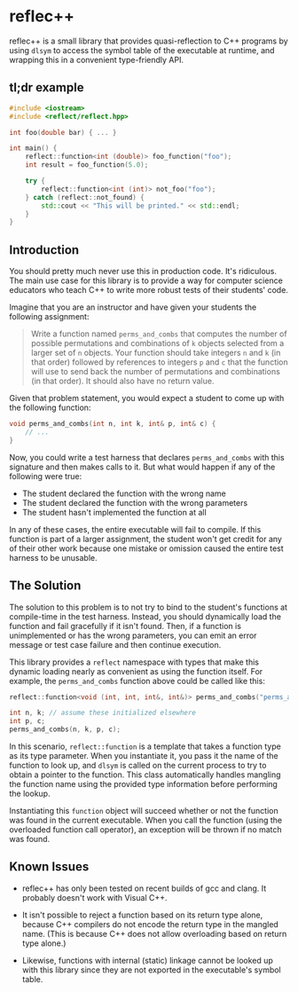 reflec++
========

reflec++ is a small library that provides quasi-reflection to C++ programs
by using `dlsym` to access the symbol table of the executable at runtime,
and wrapping this in a convenient type-friendly API.


tl;dr example
-------------
```cpp
#include <iostream>
#include <reflect/reflect.hpp>

int foo(double bar) { ... }

int main() {
    reflect::function<int (double)> foo_function("foo");
    int result = foo_function(5.0);

    try {
        reflect::function<int (int)> not_foo("foo");
    } catch (reflect::not_found) {
        std::cout << "This will be printed." << std::endl;
    }
}
```


Introduction
------------
You should pretty much never use this in production code. It's ridiculous.
The main use case for this library is to provide a way for computer science
educators who teach C++ to write more robust tests of their students' code.

Imagine that you are an instructor and have given your students the following
assignment:

> Write a function named `perms_and_combs` that computes the number of
> possible permutations and combinations of `k` objects selected from a larger
> set of `n` objects. Your function should take integers `n` and `k` (in that
> order) followed by references to integers `p` and `c` that the function will
> use to send back the number of permutations and combinations (in that order).
> It should also have no return value.

Given that problem statement, you would expect a student to come up with the
following function:

```cpp
void perms_and_combs(int n, int k, int& p, int& c) {
    // ...
}
```

Now, you could write a test harness that declares `perms_and_combs` with this
signature and then makes calls to it. But what would happen if any of the
following were true:

* The student declared the function with the wrong name
* The student declared the function with the wrong parameters
* The student hasn't implemented the function at all

In any of these cases, the entire executable will fail to compile. If this
function is part of a larger assignment, the student won't get credit for any
of their other work because one mistake or omission caused the entire test
harness to be unusable.


The Solution
------------
The solution to this problem is to not try to bind to the student's functions
at compile-time in the test harness. Instead, you should dynamically load the
function and fail gracefully if it isn't found. Then, if a function is
unimplemented or has the wrong parameters, you can emit an error message or
test case failure and then continue execution.

This library provides a `reflect` namespace with types that make this dynamic
loading nearly as convenient as using the function itself. For example, the
`perms_and_combs` function above could be called like this:

```cpp
reflect::function<void (int, int, int&, int&)> perms_and_combs("perms_and_combs");

int n, k; // assume these initialized elsewhere
int p, c;
perms_and_combs(n, k, p, c);
```

In this scenario, `reflect::function` is a template that takes a function type
as its type parameter. When you instantiate it, you pass it the name of the
function to look up, and `dlsym` is called on the current process to try to
obtain a pointer to the function. This class automatically handles mangling
the function name using the provided type information before performing the
lookup.

Instantiating this `function` object will succeed whether or not the function
was found in the current executable. When you call the function (using the
overloaded function call operator), an exception will be thrown if no match
was found.


Known Issues
------------
* reflec++ has only been tested on recent builds of gcc and clang. It probably
  doesn't work with Visual C++.

* It isn't possible to reject a function based on its return type alone,
  because C++ compilers do not encode the return type in the mangled name.
  (This is because C++ does not allow overloading based on return type alone.)

* Likewise, functions with internal (static) linkage cannot be looked up with
  this library since they are not exported in the executable's symbol table.
